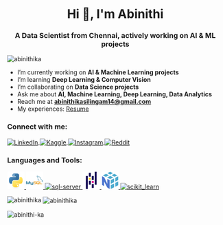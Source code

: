 <h1 align="center">Hi 👋, I'm Abinithi</h1>
<h3 align="center">A Data Scientist from Chennai, actively working on AI & ML projects</h3>

<p align="left"> <img src="https://komarev.com/ghpvc/?username=abinithika&label=Profile%20views&color=0e75b6&style=flat" alt="abinithika" /> </p>

-  I’m currently working on **AI & Machine Learning projects**  
-  I’m learning **Deep Learning & Computer Vision**  
-  I’m collaborating on **Data Science projects**  
-  Ask me about **AI, Machine Learning, Deep Learning, Data Analytics**  
-  Reach me at **abinithikasilingam14@gmail.com**  
-  My experiences: [Resume](https://drive.google.com/file/d/1cHAq8fUw0FugohNco-BYvraQOt2j-Bps/view?usp=sharing)

<h3 align="left">Connect with me:</h3>
<p align="left">
  <a href="https://www.linkedin.com/in/abinithi-dataanalyst/" target="_blank">
    <img align="center" src="https://upload.wikimedia.org/wikipedia/commons/c/ca/LinkedIn_logo_initials.png" alt="LinkedIn" height="30" width="30"/>
  </a>
  <a href="https://kaggle.com/abinithi" target="_blank">
    <img align="center" src="https://upload.wikimedia.org/wikipedia/commons/4/44/Kaggle_logo.png" alt="Kaggle" height="30" width="30"/>
  </a>
  <a href="https://www.instagram.com/_abinithi._?igsh=NDYwYWtkaXB4cWJt&utm_source=qr" target="_blank">
    <img align="center" src="https://upload.wikimedia.org/wikipedia/commons/a/a5/Instagram_icon.png" alt="Instagram" height="30" width="30"/>
  </a>
  <a href="https://www.reddit.com/user/LeadingDismal7415/" target="_blank">
    <img align="center" src="https://upload.wikimedia.org/wikipedia/en/thumb/8/82/Reddit_logo_and_wordmark.svg/1200px-Reddit_logo_and_wordmark.svg.png" alt="Reddit" height="30" width="30"/>
  </a>
</p>





<h3 align="left">Languages and Tools:</h3>
<p align="left"> 
  <a href="https://www.python.org" target="_blank" rel="noreferrer">
    <img src="https://raw.githubusercontent.com/devicons/devicon/master/icons/python/python-original.svg" alt="python" width="40" height="40"/>
  </a>
  <a href="https://www.mysql.com/" target="_blank" rel="noreferrer">
    <img src="https://raw.githubusercontent.com/devicons/devicon/master/icons/mysql/mysql-original-wordmark.svg" alt="mysql" width="40" height="40"/>
  </a>
  <a href="https://www.microsoft.com/en-us/sql-server" target="_blank" rel="noreferrer">
    <img src="https://upload.wikimedia.org/wikipedia/commons/9/96/Microsoft_SQL_Server_Logo.png" alt="sql-server" width="40" height="40"/>
  </a>
  <a href="https://pandas.pydata.org/" target="_blank" rel="noreferrer">
    <img src="https://raw.githubusercontent.com/devicons/devicon/2ae2a900d2f041da66e950e4d48052658d850630/icons/pandas/pandas-original.svg" alt="pandas" width="40" height="40"/>
  </a>
  <a href="https://www.numpy.org/" target="_blank" rel="noreferrer">
    <img src="https://raw.githubusercontent.com/devicons/devicon/master/icons/numpy/numpy-original.svg" alt="numpy" width="40" height="40"/>
  </a>
  <a href="https://scikit-learn.org/" target="_blank" rel="noreferrer">
    <img src="https://upload.wikimedia.org/wikipedia/commons/0/05/Scikit_learn_logo_small.svg" alt="scikit_learn" width="40" height="40"/>
  </a>
</p>


<p><img align="left" src="https://github-readme-stats.vercel.app/api/top-langs?username=abinithika&show_icons=true&locale=en&layout=compact" alt="abinithika" /></p>

<p>&nbsp;<img align="center" src="https://github-readme-stats.vercel.app/api?username=abinithika&show_icons=true&locale=en" alt="abinithika" /></p>
<p><img align="center" src="https://github-readme-streak-stats.herokuapp.com/?user=abinithi-ka" alt="abinithi-ka" /></p>
